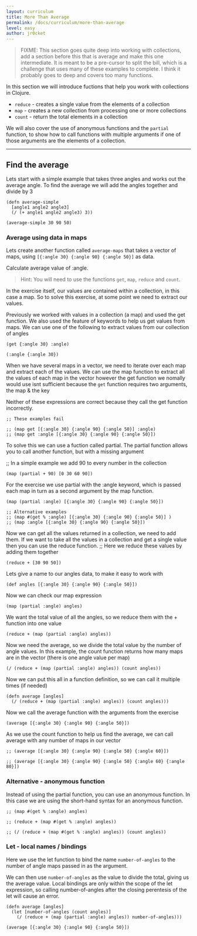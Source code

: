 ```yaml
---
layout: curriculum
title: More Than Average
permalink: /docs/curriculum/more-than-average
level: easy
author: jr0cket
---
```


> FIXME: This section goes quite deep into working with collections, add a section before this that is average and make this one intermediate.  It is meant to be a pre-cursor to split the bill, which is a challenge that uses many of these examples to complete.  I think it probably goes to deep and covers too many functions.

In this section we will introduce fuctions that help you work with collections in Clojure.

* `reduce` - creates a single value from the elements of a collection 
* `map` - creates a new collection from processing one or more collections
* `count` - return the total elements in a collection

We will also cover the use of anonymous functions and the `partial` function, to show how to call functions with multiple arguments if one of those arguments are the elements of a collection.

<hr>

## Find the average

Lets start with a simple example that takes three angles and works out the average angle.  To find the average we will add the angles together and divide by 3

~~~klipse
(defn average-simple
  [angle1 angle2 angle3]
  (/ (+ angle1 angle2 angle3) 3))

(average-simple 30 90 50)
~~~


### Average using data in maps

Lets create another function called `average-maps` that takes a vector of maps, using `[{:angle 30} {:angle 90} {:angle 50}]` as data.

Calculate average value of :angle.

> Hint: You will need to use the functions `get`, `map`, `reduce` and `count`.


In the exercise itself, our values are contained within a collection, in this case a map.  So to solve this exercise, at some point we need to extract our values.

Previously we worked with values in a collection (a map) and used the get function.  We also used the feature of keywords to help us get values from maps.  We can use one of the following to extract values from our collection of angles

~~~klipse
(get {:angle 30} :angle)
~~~

~~~klipse
(:angle {:angle 30})
~~~

When we have several maps in a vector, we need to iterate over each map and extract each of the values.  We can use the map function to extract all the values of each map in the vector however the get function we nomally would use isnt sufficient because the `get` function requires two arguments, the map & the key

Neither of these expressions are correct because they call the get function incorrectly.

~~~klipse
;; These examples fail

;; (map get [{:angle 30} {:angle 90} {:angle 50}] :angle)
;; (map get :angle [{:angle 30} {:angle 90} {:angle 50}])
~~~


To solve this we can use a fuction called partial.  The partial function allows you to call another function, but with a missing argument

;; In a simple example we add 90 to every number in the collection

~~~klipse
(map (partial + 90) [0 30 60 90])
~~~


For the exercise we use partial with the :angle keyword, which is passed each map in turn as a second argument by the map function.

~~~klipse
(map (partial :angle) [{:angle 30} {:angle 90} {:angle 50}])

;; Alternative examples
;; (map #(get % :angle) [{:angle 30} {:angle 90} {:angle 50}] )
;; (map :angle [{:angle 30} {:angle 90} {:angle 50}])
~~~

Now we can get all the values returned in a collection, we need to add them.  If we want to take all the values in a collection and get a single value then you can use the reduce function.
;; Here we reduce these values by adding them together

~~~klipse
(reduce + [30 90 50])
~~~

Lets give a name to our angles data, to make it easy to work with

~~~klipse
(def angles [{:angle 30} {:angle 90} {:angle 50}])
~~~

Now we can check our map expression

~~~klipse
(map (partial :angle) angles)
~~~

We want the total value of all the angles, so we reduce them with the + function into one value

~~~klipse
(reduce + (map (partial :angle) angles))
~~~

Now we need the average, so we divide the total value by the number of angle values.  In this example, the count function returns how many maps are in the vector (there is one angle value per map)

~~~klipse
(/ (reduce + (map (partial :angle) angles)) (count angles))
~~~

Now we can put this all in a function definition, so we can call it multiple times (if needed)

~~~klipse
(defn average [angles]
  (/ (reduce + (map (partial :angle) angles)) (count angles)))
~~~

Now we call the average function with the arguments from the exercise

~~~klipse
(average [{:angle 30} {:angle 90} {:angle 50}])
~~~

As we use the count function to help us find the average, we can call average with any number of maps in our vector

~~~klipse
;; (average [{:angle 30} {:angle 90} {:angle 50} {:angle 60}])

;; (average [{:angle 30} {:angle 90} {:angle 50} {:angle 60} {:angle 80}])
~~~



###  Alternative - anonymous function

Instead of using the partial function, you can use an anonymous function.  In this case we are using the short-hand syntax for an anonymous function.

~~~klipse
;; (map #(get % :angle) angles)

;; (reduce + (map #(get % :angle) angles))

;; (/ (reduce + (map #(get % :angle) angles)) (count angles))
~~~



### Let - local names / bindings

Here we use the let function to bind the name `number-of-angles` to the number of angle maps passed in as the argument.

We can then use `number-of-angles` as the value to divide the total, giving us the average value.  Local bindings are only within the scope of the let expression, so calling number-of-angles after the closing perentesis of the let will cause an error.

~~~klipse
(defn average [angles]
  (let [number-of-angles (count angles)]
    (/ (reduce + (map (partial :angle) angles)) number-of-angles)))

(average [{:angle 30} {:angle 90} {:angle 50}])
~~~
